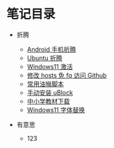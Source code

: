 # 笔记目录

- 折腾

  - [Android 手机折腾](./article/android-z-turn.md)
  - [Ubuntu 折腾](./article/note-ubuntu-z-turn.md)
  - [Windows11 激活](./article/note-windows-11-activation.md)
  - [修改 hosts 免 fq 访问 Github](./article/note-github-hosts.md)
  - [常用油猴脚本](./article/note-tampermonkey.md)
  - [手动安装 uBlock](./article/note-ublock-firefox.md)
  - [中小学教材下载](./article/note-textbook-download.md)
  - [Windows11 字体替换](https://blog.dsrkafuu.net/post/2020/extract-sf-pingfang/)

- 有意思
  - 123
